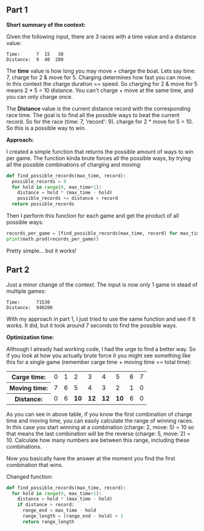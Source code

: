 ## Part 1

**Short summary of the context:**

Given the following input, there are 3 races with a time value and a distance value:

```
Time:      7  15   30
Distance:  9  40  200
```

The **time** value is how long you may move + charge the boat. Lets say time: 7, charge for 2 & move for 5. Charging determines how fast you can move. In this context the charge duration == speed. So charging for 2 & move for 5 means 2 \* 5 = 10 distance. You can't charge + move at the same time, and you can only charge once.

The **Distance** value is the current distance record with the corresponding race time. The goal is to find all the possible ways to beat the current record. So for the race (time: 7, 'record': 9). charge for 2 \* move for 5 = 10. So this is a possible way to win.

**Approach:**

I created a simple function that returns the possible amount of ways to win per game. The function kinda brute forces all the possible ways, by trying all the possible combinations of charging and moving:

```python
def find_possible_records(max_time, record):
  possible_records = 0
  for hold in range(0, max_time+1):
    distance = hold * (max_time - hold)
    possible_records += distance > record
  return possible_records
```

Then I perform this function for each game and get the product of all possible ways:

```python
records_per_game = [find_possible_records(max_time, record) for max_time, record in races]
print(math.prod(records_per_game))
```

Pretty simple... but it works!

## Part 2

Just a minor change of the context. The input is now only 1 game in stead of multiple games:

```
Time:      71530
Distance:  940200
```

With my approach in part 1, I just tried to use the same function and see if it works. It did, but it took around 7 seconds to find the possible ways.

**Optimization time:**

Although I already had working code, I had the urge to find a better way. So if you look at how you actually brute force it you might see something like this for a single game (remember carge time + moving time == total time):

<table>
  <tr>
    <th>Carge time:</th>
    <td>0</td>
    <td>1</td>
    <td>2</td>
    <td>3</td>
    <td>4</td>
    <td>5</td>
    <td>6</td>
    <td>7</td>
  </tr>
  <tr>
    <th>Moving time:</th>
    <td>7</td>
    <td>6</td>
    <td>5</td>
    <td>4</td>
    <td>3</td>
    <td>2</td>
    <td>1</td>
    <td>0</td>
  </tr>
  <tr>
    <th>Distance:</th>
    <td>0</td>
    <td>6</td>
    <td><b>10</b></td>
    <td><b>12</b></td>
    <td><b>12</b></td>
    <td><b>10</b></td>
    <td>6</td>
    <td>0</td>
  </tr>
</table>

As you can see in above table, if you know the first combination of charge time and moving time, you can easily calculate the range of winning races. In this case you start winning at a combination (charge: 2, move: 5) = 10 so that means the last combination will be the reverse (charge: 5, move: 2) = 10. Calculate how many numbers are between this range, including these combinations.

Now you basically have the answer at the moment you find the first combination that wins.

Changed function:

```python
def find_possible_records(max_time, record):
  for hold in range(0, max_time+1):
    distance = hold * (max_time - hold)
    if distance > record:
      range_end = max_time - hold
      range_length = (range_end - hold) + 1
      return range_length
```
